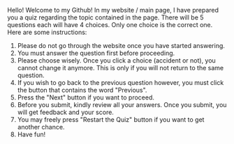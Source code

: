 Hello! Welcome to my Github! In my website / main page, I have prepared you a quiz regarding the topic contained in the page. There will be 5 questions each will have 4 choices. Only one choice is the correct one. Here are some instructions:

1. Please do not go through the website once you have started answering.
2. You must answer the question first before proceeding.
3. Please choose wisely. Once you click a choice (accident or not), you cannot change it anymore. This is only if you will not return to the same question.
4. If you wish to go back to the previous question however, you must click the button that contains the word "Previous".
5. Press the "Next" button if you want to proceed. 
6. Before you submit, kindly review all your answers. Once you submit, you will get feedback and your score.
7. You may freely press "Restart the Quiz" button if you want to get another chance.
8. Have fun!
